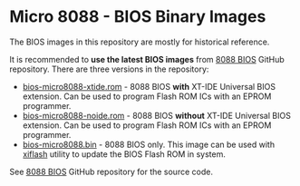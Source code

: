 # Micro 8088 - BIOS Binary Images

The BIOS images in this repository are mostly for historical reference.

It is recommended to **use the latest BIOS images** from [8088 BIOS](https://github.com/skiselev/8088_bios/tree/master/binaries) GitHub repository. There are three versions in the repository:
* [bios-micro8088-xtide.rom](https://github.com/skiselev/8088_bios/raw/master/binaries/bios-micro8088-xtide.rom) - 8088 BIOS **with** XT-IDE Universal BIOS extension. Can be used to program Flash ROM ICs with an EPROM programmer.
* [bios-micro8088-noide.rom](https://github.com/skiselev/8088_bios/raw/master/binaries/bios-micro8088-noide.rom) - 8088 BIOS **without** XT-IDE Universal BIOS extension. Can be used to program Flash ROM ICs with an EPROM programmer.
* [bios-micro8088.bin](https://github.com/skiselev/8088_bios/raw/master/binaries/bios-micro8088.bin) - 8088 BIOS only. This image can be used with [xiflash](https://github.com/skiselev/xiflash) utility to update the BIOS Flash ROM in system.

See [8088 BIOS](https://github.com/skiselev/8088_bios) GitHub repository for the source code.
